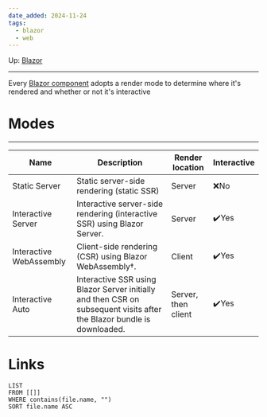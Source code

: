 ```yaml
---
date_added: 2024-11-24
tags:
  - blazor
  - web
---
```

Up: [Blazor](Blazor.md)
___
 Every [Blazor component](Blazor%20component) adopts a render mode to determine where it's rendered and whether or not it's interactive

# Modes
---

| Name                    | Description                                                                                                            | Render location     | Interactive |
| ----------------------- | ---------------------------------------------------------------------------------------------------------------------- | ------------------- | ----------- |
| Static Server           | Static server-side rendering (static SSR)                                                                              | Server              | ❌No         |
| Interactive Server      | Interactive server-side rendering (interactive SSR) using Blazor Server.                                               | Server              | ✔️Yes       |
| Interactive WebAssembly | Client-side rendering (CSR) using Blazor WebAssembly†.                                                                 | Client              | ✔️Yes       |
| Interactive Auto        | Interactive SSR using Blazor Server initially and then CSR on subsequent visits after the Blazor bundle is downloaded. | Server, then client | ✔️Yes       |


# Links
```dataview
LIST
FROM [[]]
WHERE contains(file.name, "")
SORT file.name ASC
```
